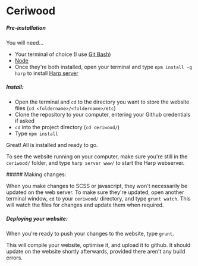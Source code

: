 Ceriwood
============

##### Pre-installation

You will need...

- Your terminal of choice (I use [Git Bash](http://git-scm.com/downloads))
- [Node](http://nodejs.org/download/)
- Once they're both installed, open your terminal and type `npm install -g harp` to install [Harp server](http://harpjs.com/)


##### Install:

- Open the terminal and `cd` to the directory you want to store the website files (`cd <foldername>/<foldername>/etc`)
- Clone the repository to your computer, entering your Github credentials if asked
- `cd` into the project directory (`cd ceriwood/`)
- Type `npm install`

Great! All is installed and ready to go.

To see the website running on your computer, make sure you're still in the `ceriwood/` folder, and type `harp server www/` to start the Harp webserver.


##### Making changes:

When you make changes to SCSS or javascript, they won't necessarily be updated on the web server. To make sure they're updated, open another terminal window, `cd` to your `ceriwood/` directory, and type `grunt watch`. This will watch the files for changes and update them when required.


##### Deploying your website:

When you're ready to push your changes to the website, type `grunt`.

This will compile your website, optimise it, and upload it to github. It should update on the website shortly afterwards, provided there aren't any build errors.